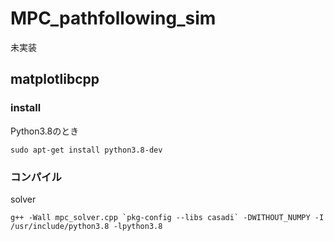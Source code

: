 # MPC_pathfollowing_sim
未実装
## matplotlibcpp
### install
Python3.8のとき
```
sudo apt-get install python3.8-dev
```
### コンパイル
solver
```
g++ -Wall mpc_solver.cpp `pkg-config --libs casadi` -DWITHOUT_NUMPY -I /usr/include/python3.8 -lpython3.8
```
